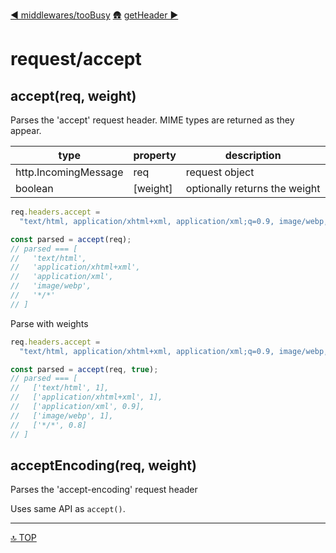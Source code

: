[◀︎ middlewares/tooBusy](../middleware/tooBusy.md)
[🛖](../index.md)
[getHeader ▶](../request/getHeader.md)

# request/accept

## accept(req, weight)

Parses the 'accept' request header. MIME types are returned as they appear.

| type                 | property  | description                   |
| -------------------- | --------- | ----------------------------- |
| http.IncomingMessage | req       | request object                |
| boolean              | \[weight] | optionally returns the weight |

```js
req.headers.accept =
  "text/html, application/xhtml+xml, application/xml;q=0.9, image/webp, */*;q=0.8";

const parsed = accept(req);
// parsed === [
//   'text/html',
//   'application/xhtml+xml',
//   'application/xml',
//   'image/webp',
//   '*/*'
// ]
```

Parse with weights

```js
req.headers.accept =
  "text/html, application/xhtml+xml, application/xml;q=0.9, image/webp, */*;q=0.8";

const parsed = accept(req, true);
// parsed === [
//   ['text/html', 1],
//   ['application/xhtml+xml', 1],
//   ['application/xml', 0.9],
//   ['image/webp', 1],
//   ['*/*', 0.8]
// ]
```

## acceptEncoding(req, weight)

Parses the 'accept-encoding' request header

Uses same API as `accept()`.

---

[🔝 TOP](#top)
